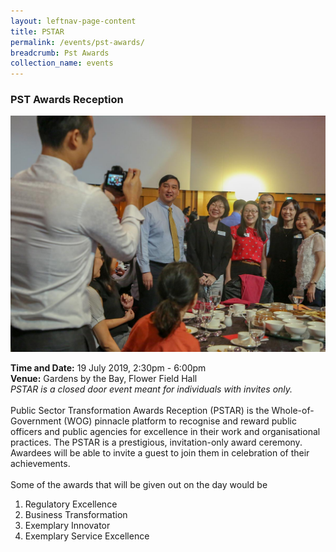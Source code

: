 ```yaml
---
layout: leftnav-page-content
title: PSTAR
permalink: /events/pst-awards/
breadcrumb: Pst Awards
collection_name: events
---
```


### PST Awards Reception

![Events](/images/6.jpg)

**Time and Date:** 19 July 2019, 2:30pm - 6:00pm
<br>
**Venue:** Gardens by the Bay, Flower Field Hall
<br>
*PSTAR is a closed door event meant for individuals with invites only.*
<br>
<br>
Public Sector Transformation Awards Reception (PSTAR) is the Whole-of-Government (WOG) pinnacle platform to recognise and reward public officers and public agencies for excellence in their work and organisational practices. The PSTAR is a prestigious, invitation-only award ceremony. Awardees will be able to invite a guest to join them in celebration of their achievements. 
<br>
<br>
Some of the awards that will be given out on the day would be <br>
1. Regulatory Excellence <br>
2. Business Transformation <br>
3. Exemplary Innovator <br> 
4. Exemplary Service Excellence <br>
<br>
<!-- <a href="#"><img src="/images/sign-up-btn.png" style="width:280px" /> </a> -->
<!-- <a href="include link><img src="/include image" style="width:280px"/> </a> --> 
